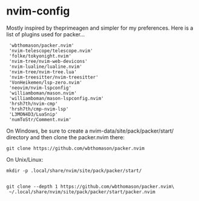 # nvim-config

Mostly inspired by theprimeagen and simpler for my preferences.
Here is a list of plugins used for packer...

	 'wbthomason/packer.nvim'
	 'nvim-telescope/telescope.nvim'
	 'folke/tokyonight.nvim'
	 'nvim-tree/nvim-web-devicons' 
	 'nvim-lualine/lualine.nvim'
	 'nvim-tree/nvim-tree.lua'
	 'nvim-treesitter/nvim-treesitter'
	 'VonHeikemen/lsp-zero.nvim'
	 'neovim/nvim-lspconfig'
	 'williamboman/mason.nvim'
	 'williamboman/mason-lspconfig.nvim'
	 'hrsh7th/nvim-cmp'
	 'hrsh7th/cmp-nvim-lsp'
	 'L3MON4D3/LuaSnip'
	 'numToStr/Comment.nvim'

On Windows, be sure to create a nvim-data/site/pack/packer/start/ directory
and then clone the packer.nvim there:

	git clone https://github.com/wbthomason/packer.nvim
 
On Unix/Linux:

	mkdir -p .local/share/nvim/site/pack/packer/start/


	git clone --depth 1 https://github.com/wbthomason/packer.nvim\
 	 ~/.local/share/nvim/site/pack/packer/start/packer.nvim
